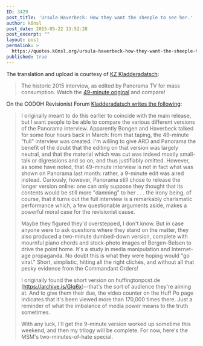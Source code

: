 ```yaml
---
ID: 3429
post_title: 'Ursula Haverbeck: How they want the sheeple to see her.'
author: k0nsl
post_date: 2015-05-22 13:52:28
post_excerpt: ""
layout: post
permalink: >
  https://quotes.k0nsl.org/ursula-haverbeck-how-they-want-the-sheeple-to-see-her.html
published: true
---
```

The translation and upload is courtesy of <a href="https://www.youtube.com/channel/UClDC4nCzoxgHglfoUlvTs-g" target="_blank">KZ Kladderadatsch</a>:
<blockquote>The historic 2015 interview, as edited by Panorama TV for mass consumption. Watch the <a href="http://www.youtube.com/watch?v=WPa_QeV9KDM" target="_blank">49-minute original</a> and compare!</blockquote>

On the CODOH Revisionist Forum <a href="https://forum.codoh.com/viewtopic.php?f=2&t=9536&start=15#p72615" target="_blank">Kladderadatsch writes the following</a>:
<blockquote>I originally meant to do this earlier to coincide with the main release, but I want people to be able to compare the various different versions of the Panorama interview. Apparently Bongen and Haverbeck talked for some four hours back in March: from that taping, the 49-minute "full" interview was created. I'm willing to give ARD and Panorama the benefit of the doubt that the editing on that version was largely neutral, and that the material which was cut was indeed mostly small-talk or digressions and so on, and thus justifiably omitted. However, as some have noted, that 49-minute interview is not in fact what was shown on Panorama last month: rather, a 9-minute edit was aired instead. Curiously, however, Panorama still chose to release the longer version online: one can only suppose they thought that its contents would be still more "damning" to her . . . the irony being, of course, that it turns out the full interview is a remarkably charismatic performance which, a few questionable arguments aside, makes a powerful moral case for the revisionist cause.

Maybe they figured they'd overstepped, I don't know. But in case anyone were to ask questions where they stand on the matter, they also produced a two-minute dumbed-down version, complete with mournful piano chords and stock-photo images of Bergen-Belsen to drive the point home. It's a study in media manipulation and Internet-age propaganda. No doubt this is what they were hoping would "go viral." Short, simplistic, hitting all the right clichés, and without all that pesky evidence from the Commandant Orders!

I originally found the short version on huffingtonpost.de (<a href="https://archive.is/GIq6x" target="_blank">https://archive.is/GIq6x</a>)--that's the sort of audience they're aiming at. And to give them their due, the video counter on the Huff Po page indicates that it's been viewed more than 170,000 times there. Just a reminder of what the imbalance of media power means to the truth sometimes.

With any luck, I'll get the 9-minute version worked up sometime this weekend, and then my trilogy will be complete. For now, here's the MSM's two-minutes-of-hate special.</blockquote>